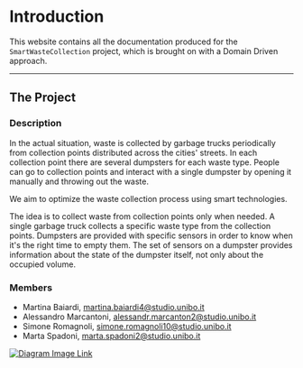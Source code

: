 # Introduction 

This website contains all the documentation produced for the ```SmartWasteCollection``` project, which is brought on 
with a Domain Driven approach.

----

## The Project

### Description
In the actual situation, waste is collected by garbage trucks periodically from collection points distributed across the cities' streets.
In each collection point there are several dumpsters for each waste type. 
People can go to collection points and interact with a single dumpster by opening it manually and throwing out the waste.

We aim to optimize the waste collection process using smart technologies.

The idea is to collect waste from collection points only when needed.
A single garbage truck collects a specific waste type from the collection points.
Dumpsters are provided with specific sensors in order to know when it's the right time to empty them.
The set of sensors on a dumpster provides information about the state of the dumpster itself, not only about the occupied volume.

### Members
* Martina Baiardi, martina.baiardi4@studio.unibo.it
* Alessandro Marcantoni, alessandr.marcanton2@studio.unibo.it
* Simone Romagnoli, simone.romagnoli10@studio.unibo.it
* Marta Spadoni, marta.spadoni2@studio.unibo.it

[![Diagram Image Link](https://tinyurl.com/y8t34qzm)](https://tinyurl.com/y8t34qzm)<!--![Diagram Image Link](./domain-analysis/app-use-case.pm.puml)-->